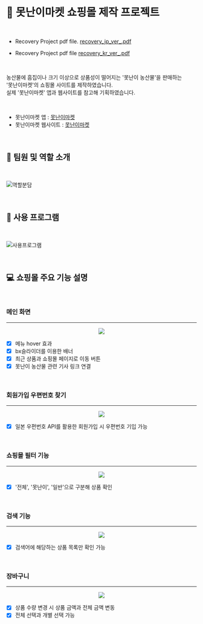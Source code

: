 # :corn: 못난이마켓 쇼핑몰 제작 프로젝트 

<br/>

- Recovery Project pdf file. 
[recovery_jp_ver_.pdf](https://github.com/subeen0210/recovery-uglymarket/files/14257270/recovery_jp_ver_.pdf)


- Recovery Project pdf file
[recovery_kr_ver_.pdf](https://github.com/subeen0210/recovery-uglymarket/files/14257233/_.PPT_.ver_.pdf)

<br/>

농산물에 흠집이나 크기 이상으로 상품성이 떨어지는 '못난이 농산물'을 판매하는 <br/>
'못난이마켓'의 쇼핑몰 사이트를 제작하였습니다. <br/> 
실제 '못난이마켓' 앱과 웹사이트를 참고해 기획하였습니다.

<br/>

- 못난이마켓 앱 : [못난이마켓](https://play.google.com/store/apps/details?id=com.motnany.market&hl=en_US)
- 못난이마켓 웹사이트 : [못난이마켓](https://www.motnany.com/)

<br/>


## :two_men_holding_hands: 팀원 및 역할 소개

<br/>

![역할분담](https://github.com/subeen0210/recovery-uglymarket/assets/82039003/ab8040ec-b0d4-4fd0-8cec-7d63844346f2)

<br/>


## :open_file_folder: 사용 프로그램

<br/>

![사용프로그램](https://github.com/subeen0210/recovery-uglymarket/assets/82039003/1634f28e-0d2e-4c0a-aa2d-c38dcbaff432)

<br/>


## :computer: 쇼핑몰 주요 기능 설명

<br/>

### 메인 화면
<hr>

<p align="center">
  <img src="https://github.com/subeen0210/recovery-uglymarket/assets/82039003/1fbf15e3-01ac-4622-9856-d9c4f12a7afe">
</p>

- [x] 메뉴 hover 효과 <br/>
- [x] bx슬라이더를 이용한 배너 <br/>
- [x] 최근 상품과 쇼핑몰 페이지로 이동 버튼 <br/>
- [x] 못난이 농산물 관련 기사 링크 연결 

<br/>

### 회원가입 우편번호 찾기
<hr>

<p align="center">
  <img src="https://github.com/subeen0210/recovery-uglymarket/assets/82039003/328bbfef-ba61-4208-8f58-19b41389bc1d" width:500px height: 500px>
</p>

- [x] 일본 우편번호 API를 활용한 회원가입 시 우편번호 기입 가능

<br/>

### 쇼핑몰 필터 기능
<hr>

<p align="center">
  <img src="https://github.com/subeen0210/recovery-uglymarket/assets/82039003/b6af12ce-0dc4-4e50-a64d-795d866d653e">
</p>

- [x] '전체', '못난이', '일반'으로 구분해 상품 확인

<br/>

### 검색 기능
<hr>

<p align="center">
  <img src="https://github.com/subeen0210/recovery-uglymarket/assets/82039003/055b0b85-1278-4076-93fb-1b1125340173">
</p>

- [x] 검색어에 해당하는 상품 목록만 확인 가능

<br/>

### 장바구니
<hr>

<p align="center">
  <img src="https://github.com/subeen0210/recovery-uglymarket/assets/82039003/6ff3c0e5-7a15-432f-aa15-96bcf5d17645">
</p>

- [x] 상품 수량 변경 시 상품 금액과 전체 금액 변동 <br/>
- [x] 전체 선택과 개별 선택 가능

<br/>
<br/>
